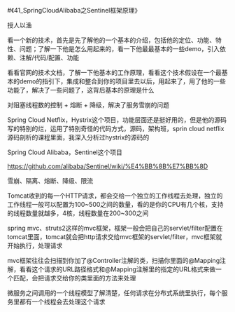 #《41_SpringCloudAlibaba之Sentinel框架原理》


授人以渔

看一个新的技术，首先是先了解他的一个基本的介绍，包括他的定位、功能、特性、问题；了解一下他是怎么用起来的，看一下他最最基本的一些demo，引入依赖、注解/代码/配置、功能

看看官网的技术文档，了解一下他基本的工作原理，看看这个技术假设在一个最基本的demo的指引下，集成和整合到你的项目里去以后，用起来了，用了他的一些功能了，解决了一些问题了，这背后基本的原理是什么

对阻塞线程数的控制 + 熔断 + 降级，解决了服务雪崩的问题

Spring Cloud Netflix，Hystrix这个项目，功能层面还是挺好用的，但是他的源码写的特别的烂，运用了特别奇怪的代码方式，源码，架构班，sprin cloud netflix源码剖析的课程里面，我深入分析过hystrix的源码的

Spring Cloud Alibaba，Sentinel这个项目

https://github.com/alibaba/Sentinel/wiki/%E4%BB%8B%E7%BB%8D

雪崩、隔离、熔断、降级、限流


Tomcat收到的每一个HTTP请求，都会交给一个独立的工作线程去处理，独立的工作线程一般可以配置为100~500之间的数量，看的是你的CPU有几个核，支持的线程数量就越多，4核，线程数量在200~300之间


spring mvc、struts2这样的mvc框架，框架一般会把自己的servlet/filter配置在tomcat里面，tomcat就会把http请求交给mvc框架的servlet/filter，mvc框架就开始执行，处理请求


mvc框架往往会扫描到你加了@Controller注解的类，扫描你里面的@Mapping注解，看看这个请求的URL路径格式和@Mapping注解里的指定的URL格式来做一个匹配，会把请求交给你的类里面的方法来处理



微服务之间调用的一个线程模型了解清楚，任何请求在分布式系统里执行，每个服务里都有一个线程会去处理这个请求

